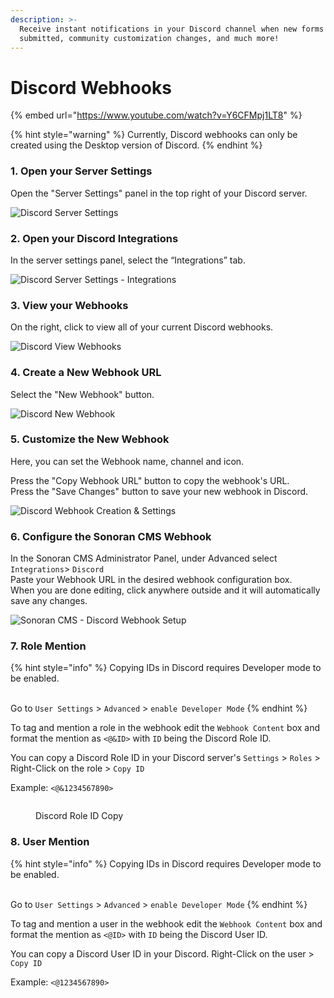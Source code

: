 ```yaml
---
description: >-
  Receive instant notifications in your Discord channel when new forms are
  submitted, community customization changes, and much more!
---
```


# Discord Webhooks

{% embed url="https://www.youtube.com/watch?v=Y6CFMpj1LT8" %}

{% hint style="warning" %}
Currently, Discord webhooks can only be created using the Desktop version of Discord.
{% endhint %}

### 1. Open your Server Settings

Open the "Server Settings" panel in the top right of your Discord server.

![Discord Server Settings](<../.gitbook/assets/Screen Shot 2020-08-20 at 10.56.54 PM.png>)

### 2. Open your Discord Integrations

In the server settings panel, select the “Integrations” tab.

![Discord Server Settings - Integrations](<../.gitbook/assets/Screen Shot 2020-08-20 at 10.54.04 PM.png>)

### 3. View your Webhooks

On the right, click to view all of your current Discord webhooks.

![Discord View Webhooks](<../.gitbook/assets/Screen Shot 2020-08-20 at 10.54.37 PM.png>)

### 4. Create a New Webhook URL

Select the "New Webhook" button.

![Discord New Webhook](<../.gitbook/assets/Screen Shot 2020-08-20 at 10.54.59 PM.png>)

### 5. Customize the New Webhook

Here, you can set the Webhook name, channel and icon.

Press the "Copy Webhook URL" button to copy the webhook's URL.\
Press the "Save Changes" button to save your new webhook in Discord.

![Discord Webhook Creation & Settings](<../.gitbook/assets/Screen Shot 2020-08-20 at 10.55.39 PM.png>)

### 6. Configure the Sonoran CMS Webhook

In the Sonoran CMS Administrator Panel, under Advanced select `Integrations`> `Discord`\
Paste your Webhook URL in the desired webhook configuration box.\
When you are done editing, click anywhere outside and it will automatically save any changes.

![Sonoran CMS - Discord Webhook Setup](../.gitbook/assets/CMS\_DiscordIntegrationWebhooks.png)

### 7. Role Mention

{% hint style="info" %}
Copying IDs in Discord requires Developer mode to be enabled.

\
Go to `User Settings` > `Advanced` > `enable Developer Mode`
{% endhint %}

To tag and mention a role in the webhook edit the `Webhook Content` box and format the mention as `<@&ID>` with `ID` being the Discord Role ID.

You can copy a Discord Role ID in your Discord server's `Settings` > `Roles` > Right-Click on the role > `Copy ID`

Example: `<@&1234567890>`

<figure><img src="../.gitbook/assets/Screen Shot 2023-01-29 at 3.08.10 PM.png" alt=""><figcaption><p>Discord Role ID Copy</p></figcaption></figure>

### 8. User Mention

{% hint style="info" %}
Copying IDs in Discord requires Developer mode to be enabled.

\
Go to `User Settings` > `Advanced` > `enable Developer Mode`
{% endhint %}

To tag and mention a user in the webhook edit the `Webhook Content` box and format the mention as `<@ID>` with `ID` being the Discord User ID.

You can copy a Discord User ID in your Discord. Right-Click on the user > `Copy ID`

Example: `<@1234567890>`
